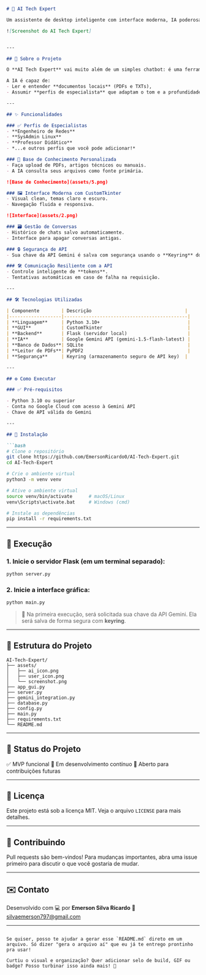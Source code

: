 
````markdown
# 🤖 AI Tech Expert

Um assistente de desktop inteligente com interface moderna, IA poderosa e base de conhecimento personalizada.

![Screenshot do AI Tech Expert]


---

## 🚀 Sobre o Projeto

O **AI Tech Expert** vai muito além de um simples chatbot: é uma ferramenta de produtividade com inteligência artificial, desenvolvida em **Python**, que utiliza a **API Google Gemini 1.5 Flash**.

A IA é capaz de:
- Ler e entender **documentos locais** (PDFs e TXTs),
- Assumir **perfis de especialista** que adaptam o tom e a profundidade técnica das respostas.

---

## ✨ Funcionalidades

### ✅ Perfis de Especialistas
- **Engenheiro de Redes**
- **SysAdmin Linux**
- **Professor Didático**
- *...e outros perfis que você pode adicionar!*

### 📂 Base de Conhecimento Personalizada
- Faça upload de PDFs, artigos técnicos ou manuais.
- A IA consulta seus arquivos como fonte primária.

![Base de Conhecimento](assets/5.png)

### 🖼️ Interface Moderna com CustomTkinter
- Visual clean, temas claro e escuro.
- Navegação fluida e responsiva.

![Interface](assets/2.png)

### 🗃️ Gestão de Conversas
- Histórico de chats salvo automaticamente.
- Interface para apagar conversas antigas.

### 🔒 Segurança de API
- Sua chave da API Gemini é salva com segurança usando o **Keyring** do sistema operacional.

### 🛠️ Comunicação Resiliente com a API
- Controle inteligente de **tokens**.
- Tentativas automáticas em caso de falha na requisição.

---

## 🛠️ Tecnologias Utilizadas

| Componente        | Descrição                                  |
|-------------------|---------------------------------------------|
| **Linguagem**     | Python 3.10+                                |
| **GUI**           | CustomTkinter                               |
| **Backend**       | Flask (servidor local)                      |
| **IA**            | Google Gemini API (gemini-1.5-flash-latest) |
| **Banco de Dados**| SQLite                                      |
| **Leitor de PDFs**| PyPDF2                                      |
| **Segurança**     | Keyring (armazenamento seguro de API key)  |

---

## ⚙️ Como Executar

### ✅ Pré-requisitos

- Python 3.10 ou superior
- Conta no Google Cloud com acesso à Gemini API
- Chave de API válida do Gemini

---

## 🧰 Instalação

```bash
# Clone o repositório
git clone https://github.com/EmersonRicardo0/AI-Tech-Expert.git
cd AI-Tech-Expert

# Crie o ambiente virtual
python3 -m venv venv

# Ative o ambiente virtual
source venv/bin/activate      # macOS/Linux
venv\Scripts\activate.bat     # Windows (cmd)

# Instale as dependências
pip install -r requirements.txt
````

---

## 🚀 Execução

### 1. Inicie o servidor Flask (em um terminal separado):

```bash
python server.py
```

### 2. Inicie a interface gráfica:

```bash
python main.py
```

> 🧠 Na primeira execução, será solicitada sua chave da API Gemini. Ela será salva de forma segura com **keyring**.

---

## 📁 Estrutura do Projeto

```
AI-Tech-Expert/
├── assets/
│   ├── ai_icon.png
│   ├── user_icon.png
│   └── screenshot.png
├── app_gui.py
├── server.py
├── gemini_integration.py
├── database.py
├── config.py
├── main.py
├── requirements.txt
└── README.md
```

---

## 🧪 Status do Projeto

✅ MVP funcional
🚧 Em desenvolvimento contínuo
🧩 Aberto para contribuições futuras

---

## 📄 Licença

Este projeto está sob a licença MIT. Veja o arquivo `LICENSE` para mais detalhes.

---

## 🤝 Contribuindo

Pull requests são bem-vindos! Para mudanças importantes, abra uma issue primeiro para discutir o que você gostaria de mudar.

---

## ✉️ Contato

Desenvolvido com 💻 por **Emerson Silva Ricardo**
📧 [silvaemerson797@gmail.com](mailto:emerson.ricardo@gmail.com)

---

```

Se quiser, posso te ajudar a gerar esse `README.md` direto em um arquivo. Só dizer "gera o arquivo aí" que eu já te entrego prontinho pra usar!

Curtiu o visual e organização? Quer adicionar selo de build, GIF ou badge? Posso turbinar isso ainda mais! 💪
```
